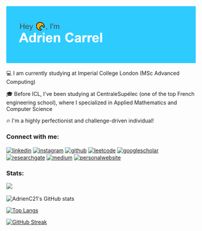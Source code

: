 <img src="https://github.com/AdrienC21/AdrienC21/blob/main/header.png" alt="hey">

💻 I am currently studying at Imperial College London (MSc Advanced Computing)

🎓 Before ICL, I've been studying at CentraleSupélec (one of the top French engineering school), where I specialized in Applied Mathematics and Computer Science

🔥 I'm a highly perfectionist and challenge-driven individual!


<h3 align="left">Connect with me:</h3>
<p align="left">

<a href="https://linkedin.com/in/adrien.carrel/" target="blank"><img align="center" src="https://cdn.jsdelivr.net/npm/simple-icons@3.0.1/icons/linkedin.svg" alt="linkedin" height="39" width="52"/></a>
<a href="https://www.instagram.com/adrien.carrel" target="blank"><img align="center" src="https://cdn.jsdelivr.net/npm/simple-icons@3.0.1/icons/instagram.svg" alt="instagram" height="39" width="52" /></a>
<a href="https://github.com/AdrienC21/" target="blank"><img align="center" src="https://cdn.jsdelivr.net/npm/simple-icons@3.0.1/icons/github.svg" alt="github" height="39" width="52" /></a>
<a href="https://leetcode.com/acarrel/" target="blank"><img align="center" src="https://cdn.jsdelivr.net/npm/simple-icons@3.0.1/icons/leetcode.svg" alt="leetcode" height="39" width="52" /></a>
<a href="https://scholar.google.com/citations?user=w1_KlvoAAAAJ&hl=fr" target="blank"><img align="center" src="https://cdn.jsdelivr.net/npm/simple-icons@3.0.1/icons/googlescholar.svg" alt="googlescholar" height="39" width="52" /></a>
<a href="https://www.researchgate.net/profile/Adrien-Carrel" target="blank"><img align="center" src="https://cdn.jsdelivr.net/npm/simple-icons@3.0.1/icons/researchgate.svg" alt="researchgate" height="39" width="52" /></a>
<a href="https://medium.com/@a.carrel" target="blank"><img align="center" src="https://cdn.jsdelivr.net/npm/simple-icons@3.0.1/icons/medium.svg" alt="medium" height="39" width="52" /></a>
<a href="https://adriencarrel.com" target="blank"><img align="center" src="https://cdn.jsdelivr.net/npm/simple-icons@3.0.1/icons/googlechrome.svg" alt="personalwebsite" height="39" width="52" /></a>
</p>

<h3 align="left">Stats:</h3>

![](https://komarev.com/ghpvc/?username=AdrienC21&color=red)

![AdrienC21's GitHub stats](https://github-readme-stats.vercel.app/api?username=AdrienC21&hide=prs,issues)

[![Top Langs](https://github-readme-stats.vercel.app/api/top-langs/?username=AdrienC21&layout=compact&hide=html,jupyter%20notebook)](https://github.com/anuraghazra/github-readme-stats)

[![GitHub Streak](https://github-readme-streak-stats.herokuapp.com/?user=AdrienC21)](https://git.io/streak-stats)

